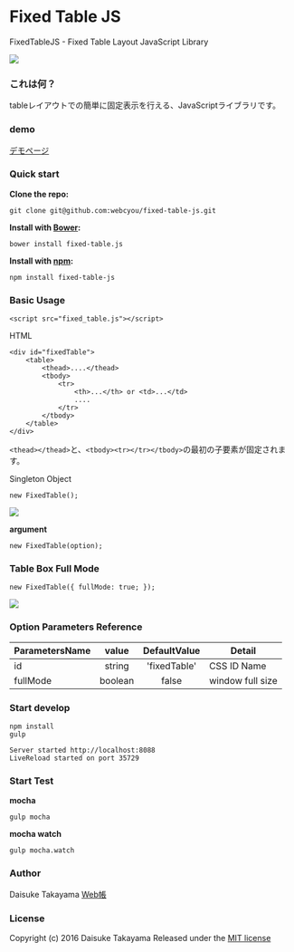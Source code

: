 # Fixed Table JS
FixedTableJS - Fixed Table Layout JavaScript Library


![](http://webcyou.com/fixed_table_js/img/fixed_table.png)


### これは何？
tableレイアウトでの簡単に固定表示を行える、JavaScriptライブラリです。

### demo
[デモページ](https://webcyou.github.io/fixed_table/)

###  Quick start

**Clone the repo:**
```
git clone git@github.com:webcyou/fixed-table-js.git
```

**Install with [Bower](http://bower.io):**
```
bower install fixed-table.js
```

**Install with [npm](https://www.npmjs.com):**

```
npm install fixed-table-js
```


### Basic Usage

```
<script src="fixed_table.js"></script>
```

HTML
```
<div id="fixedTable">
    <table>
        <thead>....</thead>
        <tbody>
            <tr>
                <th>...</th> or <td>...</td>
                ....
            </tr>
        </tbody>
    </table>
</div>
```
`<thead></thead>`と、`<tbody><tr></tr></tbody>`の最初の子要素が固定されます。


Singleton Object

```
new FixedTable();
```

![](http://webcyou.com/fixed_table_js/img/f_t_01.png)


**argument**

```
new FixedTable(option);
```

### Table Box Full Mode

```
new FixedTable({ fullMode: true; });
```

![](http://webcyou.com/fixed_table_js/img/f_t_02.png)

### Option Parameters Reference

| ParametersName | value         | DefaultValue | Detail                | 
| --------------- |:---------------:|:---------------:|-------------------- |
| id | string | 'fixedTable' | CSS ID Name |
| fullMode | boolean | false | window full size |


### Start develop
```
npm install
gulp 
```

```
Server started http://localhost:8088
LiveReload started on port 35729
```

### Start Test

**mocha**
```
gulp mocha
```

**mocha watch**
```
gulp mocha.watch
```


### Author
Daisuke Takayama
[Web帳](http://www.webcyou.com/)


### License
Copyright (c) 2016 Daisuke Takayama
Released under the [MIT license](http://opensource.org/licenses/mit-license.php)
